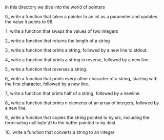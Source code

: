 in this directory we dive into the world of pointers

0_ write a function that takes a pointer to an int as a parameter and updates the value it points to 98.

1_ write a function that swaps the values of two integers

2_ write a function that returns the length of a string

3_ write a function that prints a string, followed by a new line to stdout.

4_ write a function that prints a string in reverse, followed by a new line

5_ write a function that reverses a string.

6_ write a function that prints every other character of a string, starting with the first character, followed by a new line.

7_ write a function that prints half of a string, followed by a newline.

8_ write a function that prints n elements of an array of integers, followed by a new line.

9_ write a function that copies the string pointed to by src, including the terminating null byte \0 to the buffer pointed to by dest.

10_ write a function that converts a string to an integer


